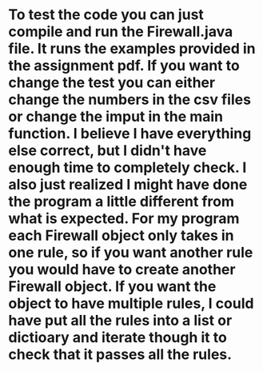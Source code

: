 # To test the code you can just compile and run the Firewall.java file. It runs the examples provided in the assignment pdf. If you want to change the test you can either change the numbers in the csv files or change the imput in the main function. I believe I have everything else correct, but I didn't have enough time to completely check. I also just realized I might have done the program a little different from what is expected. For my program each Firewall object only takes in one rule, so if you want another rule you would have to create another Firewall object. If you want the object to have multiple rules, I could have put all the rules into a list or dictioary and iterate though it to check that it passes all the rules.
